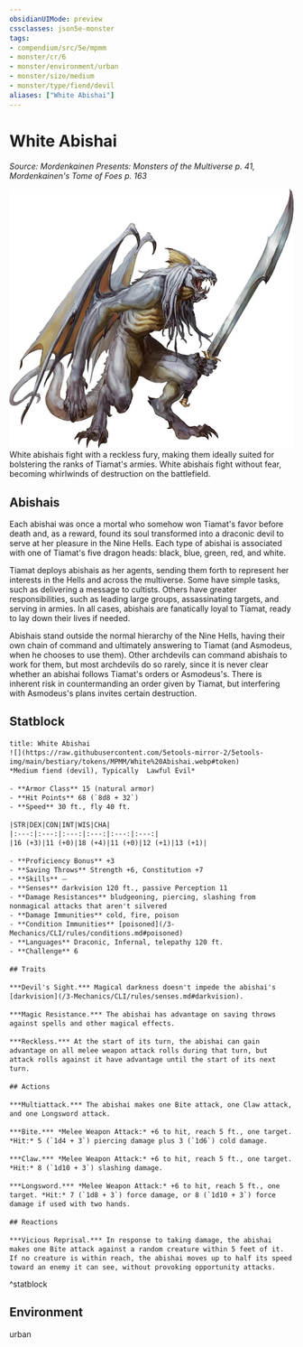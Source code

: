 ```yaml
---
obsidianUIMode: preview
cssclasses: json5e-monster
tags:
- compendium/src/5e/mpmm
- monster/cr/6
- monster/environment/urban
- monster/size/medium
- monster/type/fiend/devil
aliases: ["White Abishai"]
---
```

# White Abishai
*Source: Mordenkainen Presents: Monsters of the Multiverse p. 41, Mordenkainen's Tome of Foes p. 163*  

![](https://raw.githubusercontent.com/5etools-mirror-2/5etools-img/main/bestiary/MPMM/White%20Abishai.webp#right)  
White abishais fight with a reckless fury, making them ideally suited for bolstering the ranks of Tiamat's armies. White abishais fight without fear, becoming whirlwinds of destruction on the battlefield.

## Abishais

Each abishai was once a mortal who somehow won Tiamat's favor before death and, as a reward, found its soul transformed into a draconic devil to serve at her pleasure in the Nine Hells. Each type of abishai is associated with one of Tiamat's five dragon heads: black, blue, green, red, and white.

Tiamat deploys abishais as her agents, sending them forth to represent her interests in the Hells and across the multiverse. Some have simple tasks, such as delivering a message to cultists. Others have greater responsibilities, such as leading large groups, assassinating targets, and serving in armies. In all cases, abishais are fanatically loyal to Tiamat, ready to lay down their lives if needed.

Abishais stand outside the normal hierarchy of the Nine Hells, having their own chain of command and ultimately answering to Tiamat (and Asmodeus, when he chooses to use them). Other archdevils can command abishais to work for them, but most archdevils do so rarely, since it is never clear whether an abishai follows Tiamat's orders or Asmodeus's. There is inherent risk in countermanding an order given by Tiamat, but interfering with Asmodeus's plans invites certain destruction.


## Statblock

```ad-statblock
title: White Abishai
![](https://raw.githubusercontent.com/5etools-mirror-2/5etools-img/main/bestiary/tokens/MPMM/White%20Abishai.webp#token)
*Medium fiend (devil), Typically  Lawful Evil*

- **Armor Class** 15 (natural armor)
- **Hit Points** 68 (`8d8 + 32`) 
- **Speed** 30 ft., fly 40 ft.

|STR|DEX|CON|INT|WIS|CHA|
|:---:|:---:|:---:|:---:|:---:|:---:|
|16 (+3)|11 (+0)|18 (+4)|11 (+0)|12 (+1)|13 (+1)|

- **Proficiency Bonus** +3
- **Saving Throws** Strength +6, Constitution +7
- **Skills** ⏤
- **Senses** darkvision 120 ft., passive Perception 11
- **Damage Resistances** bludgeoning, piercing, slashing from nonmagical attacks that aren't silvered
- **Damage Immunities** cold, fire, poison
- **Condition Immunities** [poisoned](/3-Mechanics/CLI/rules/conditions.md#poisoned)
- **Languages** Draconic, Infernal, telepathy 120 ft.
- **Challenge** 6

## Traits

***Devil's Sight.*** Magical darkness doesn't impede the abishai's [darkvision](/3-Mechanics/CLI/rules/senses.md#darkvision).

***Magic Resistance.*** The abishai has advantage on saving throws against spells and other magical effects.

***Reckless.*** At the start of its turn, the abishai can gain advantage on all melee weapon attack rolls during that turn, but attack rolls against it have advantage until the start of its next turn.

## Actions

***Multiattack.*** The abishai makes one Bite attack, one Claw attack, and one Longsword attack.

***Bite.*** *Melee Weapon Attack:* +6 to hit, reach 5 ft., one target. *Hit:* 5 (`1d4 + 3`) piercing damage plus 3 (`1d6`) cold damage.

***Claw.*** *Melee Weapon Attack:* +6 to hit, reach 5 ft., one target. *Hit:* 8 (`1d10 + 3`) slashing damage.

***Longsword.*** *Melee Weapon Attack:* +6 to hit, reach 5 ft., one target. *Hit:* 7 (`1d8 + 3`) force damage, or 8 (`1d10 + 3`) force damage if used with two hands.

## Reactions

***Vicious Reprisal.*** In response to taking damage, the abishai makes one Bite attack against a random creature within 5 feet of it. If no creature is within reach, the abishai moves up to half its speed toward an enemy it can see, without provoking opportunity attacks.
```
^statblock

## Environment

urban